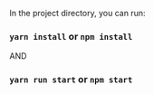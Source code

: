 In the project directory, you can run:

### `yarn install` or `npm install`

AND

### `yarn run start` or `npm start`
